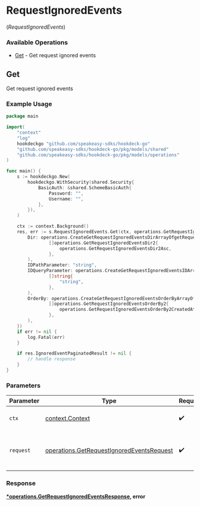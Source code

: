 # RequestIgnoredEvents
(*RequestIgnoredEvents*)

### Available Operations

* [Get](#get) - Get request ignored events

## Get

Get request ignored events

### Example Usage

```go
package main

import(
	"context"
	"log"
	hookdeckgo "github.com/speakeasy-sdks/hookdeck-go"
	"github.com/speakeasy-sdks/hookdeck-go/pkg/models/shared"
	"github.com/speakeasy-sdks/hookdeck-go/pkg/models/operations"
)

func main() {
    s := hookdeckgo.New(
        hookdeckgo.WithSecurity(shared.Security{
            BasicAuth: &shared.SchemeBasicAuth{
                Password: "",
                Username: "",
            },
        }),
    )

    ctx := context.Background()
    res, err := s.RequestIgnoredEvents.Get(ctx, operations.GetRequestIgnoredEventsRequest{
        Dir: operations.CreateGetRequestIgnoredEventsDirArrayOfgetRequestIgnoredEventsDir2(
                []operations.GetRequestIgnoredEventsDir2{
                    operations.GetRequestIgnoredEventsDir2Asc,
                },
        ),
        IDPathParameter: "string",
        IDQueryParameter: operations.CreateGetRequestIgnoredEventsIDArrayOfstr(
                []string{
                    "string",
                },
        ),
        OrderBy: operations.CreateGetRequestIgnoredEventsOrderByArrayOfgetRequestIgnoredEventsOrderBy2(
                []operations.GetRequestIgnoredEventsOrderBy2{
                    operations.GetRequestIgnoredEventsOrderBy2CreatedAt,
                },
        ),
    })
    if err != nil {
        log.Fatal(err)
    }

    if res.IgnoredEventPaginatedResult != nil {
        // handle response
    }
}
```

### Parameters

| Parameter                                                                                              | Type                                                                                                   | Required                                                                                               | Description                                                                                            |
| ------------------------------------------------------------------------------------------------------ | ------------------------------------------------------------------------------------------------------ | ------------------------------------------------------------------------------------------------------ | ------------------------------------------------------------------------------------------------------ |
| `ctx`                                                                                                  | [context.Context](https://pkg.go.dev/context#Context)                                                  | :heavy_check_mark:                                                                                     | The context to use for the request.                                                                    |
| `request`                                                                                              | [operations.GetRequestIgnoredEventsRequest](../../models/operations/getrequestignoredeventsrequest.md) | :heavy_check_mark:                                                                                     | The request object to use for the request.                                                             |


### Response

**[*operations.GetRequestIgnoredEventsResponse](../../models/operations/getrequestignoredeventsresponse.md), error**

